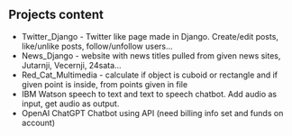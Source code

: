 ## Projects content

* Twitter_Django - Twitter like page made in Django. Create/edit posts, like/unlike posts, follow/unfollow users...
* News_Django - website with news titles pulled from given news sites, Jutarnji, Vecernji, 24sata...
* Red_Cat_Multimedia - calculate if object is cuboid or rectangle and if given point is inside, from points given in file
* IBM Watson speech to text and text to speech chatbot. Add audio as input, get audio as output.
* OpenAI ChatGPT Chatbot using API (need billing info set and funds on account)